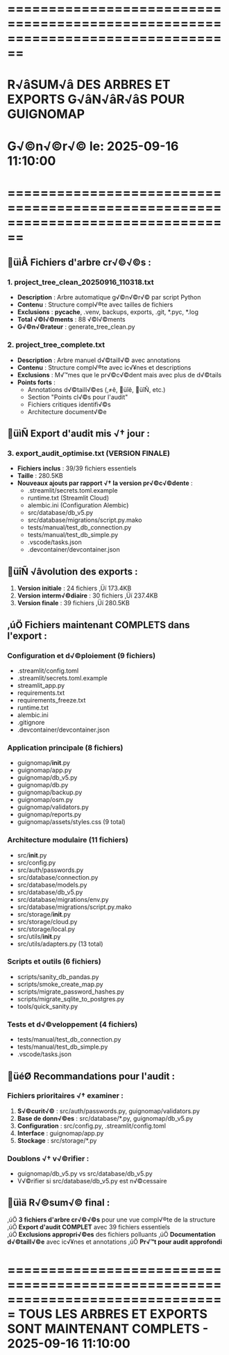 # ================================================================================
# R√âSUM√â DES ARBRES ET EXPORTS G√âN√âR√âS POUR GUIGNOMAP
# G√©n√©r√© le: 2025-09-16 11:10:00
# ================================================================================

## üìÅ Fichiers d'arbre cr√©√©s :

### 1. project_tree_clean_20250916_110318.txt
- **Description** : Arbre automatique g√©n√©r√© par script Python
- **Contenu** : Structure compl√®te avec tailles de fichiers
- **Exclusions** : __pycache__, .venv, backups, exports, .git, *.pyc, *.log
- **Total √©l√©ments** : 88 √©l√©ments
- **G√©n√©rateur** : generate_tree_clean.py

### 2. project_tree_complete.txt  
- **Description** : Arbre manuel d√©taill√© avec annotations
- **Contenu** : Structure compl√®te avec ic√¥nes et descriptions
- **Exclusions** : M√™mes que le pr√©c√©dent mais avec plus de d√©tails
- **Points forts** : 
  - Annotations d√©taill√©es (‚≠ê, üîê, üîÑ, etc.)
  - Section "Points cl√©s pour l'audit" 
  - Fichiers critiques identifi√©s
  - Architecture document√©e

## üìÑ Export d'audit mis √† jour :

### 3. export_audit_optimise.txt (VERSION FINALE)
- **Fichiers inclus** : 39/39 fichiers essentiels
- **Taille** : 280.5KB
- **Nouveaux ajouts par rapport √† la version pr√©c√©dente** :
  - .streamlit/secrets.toml.example
  - runtime.txt (Streamlit Cloud)
  - alembic.ini (Configuration Alembic)
  - src/database/db_v5.py
  - src/database/migrations/script.py.mako  
  - tests/manual/test_db_connection.py
  - tests/manual/test_db_simple.py
  - .vscode/tasks.json
  - .devcontainer/devcontainer.json

## üîÑ √âvolution des exports :

1. **Version initiale** : 24 fichiers ‚Üí 173.4KB
2. **Version interm√©diaire** : 30 fichiers ‚Üí 237.4KB  
3. **Version finale** : 39 fichiers ‚Üí 280.5KB

## ‚úÖ Fichiers maintenant COMPLETS dans l'export :

### Configuration et d√©ploiement (9 fichiers)
- .streamlit/config.toml
- .streamlit/secrets.toml.example  
- streamlit_app.py
- requirements.txt
- requirements_freeze.txt
- runtime.txt
- alembic.ini
- .gitignore
- .devcontainer/devcontainer.json

### Application principale (8 fichiers)
- guignomap/__init__.py
- guignomap/app.py
- guignomap/db_v5.py
- guignomap/db.py
- guignomap/backup.py
- guignomap/osm.py
- guignomap/validators.py
- guignomap/reports.py
- guignomap/assets/styles.css (9 total)

### Architecture modulaire (11 fichiers)
- src/__init__.py
- src/config.py
- src/auth/passwords.py
- src/database/connection.py
- src/database/models.py
- src/database/db_v5.py
- src/database/migrations/env.py
- src/database/migrations/script.py.mako
- src/storage/__init__.py
- src/storage/cloud.py
- src/storage/local.py
- src/utils/__init__.py
- src/utils/adapters.py (13 total)

### Scripts et outils (6 fichiers)
- scripts/sanity_db_pandas.py
- scripts/smoke_create_map.py
- scripts/migrate_password_hashes.py
- scripts/migrate_sqlite_to_postgres.py
- tools/quick_sanity.py

### Tests et d√©veloppement (4 fichiers)
- tests/manual/test_db_connection.py
- tests/manual/test_db_simple.py
- .vscode/tasks.json

## üéØ Recommandations pour l'audit :

### Fichiers prioritaires √† examiner :
1. **S√©curit√©** : src/auth/passwords.py, guignomap/validators.py
2. **Base de donn√©es** : src/database/*.py, guignomap/db_v5.py
3. **Configuration** : src/config.py, .streamlit/config.toml
4. **Interface** : guignomap/app.py
5. **Stockage** : src/storage/*.py

### Doublons √† v√©rifier :
- guignomap/db_v5.py vs src/database/db_v5.py
- V√©rifier si src/database/db_v5.py est n√©cessaire

## üìä R√©sum√© final :

‚úÖ **3 fichiers d'arbre cr√©√©s** pour une vue compl√®te de la structure
‚úÖ **Export d'audit COMPLET** avec 39 fichiers essentiels  
‚úÖ **Exclusions appropri√©es** des fichiers polluants
‚úÖ **Documentation d√©taill√©e** avec ic√¥nes et annotations
‚úÖ **Pr√™t pour audit approfondi**

===============================================================================
TOUS LES ARBRES ET EXPORTS SONT MAINTENANT COMPLETS - 2025-09-16 11:10:00
===============================================================================